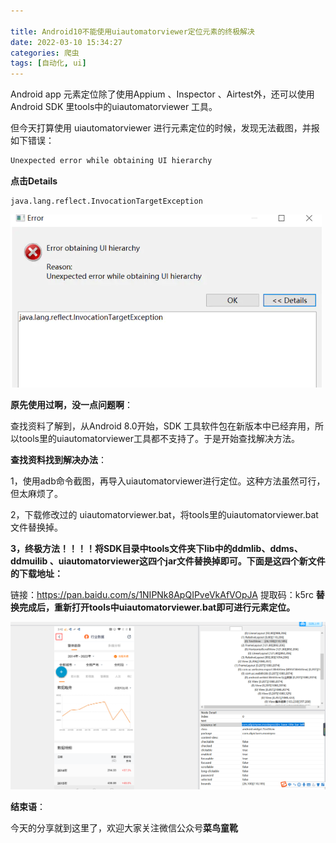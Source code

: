 ```yaml
---

title: Android10不能使用uiautomatorviewer定位元素的终极解决
date: 2022-03-10 15:34:27
categories: 爬虫
tags: [自动化, ui]
---
```


Android app 元素定位除了使用Appium 、Inspector 、Airtest外，还可以使用Android SDK 里tools中的uiautomatorviewer 工具。

<!--more-->

但今天打算使用 uiautomatorviewer 进行元素定位的时候，发现无法截图，并报如下错误：

```css
Unexpected error while obtaining UI hierarchy
```

**点击Details**

```
java.lang.reflect.InvocationTargetException

```

<img src="./Android10不能使用uiautomatorviewer定位元素的终极解决/1.jpg" style="zoom: 50%;" />



**原先使用过啊，没一点问题啊**：

查找资料了解到，从Android 8.0开始，SDK 工具软件包在新版本中已经弃用，所以tools里的uiautomatorviewer工具都不支持了。于是开始查找解决方法。



**查找资料找到解决办法**：

1，使用adb命令截图，再导入uiautomatorviewer进行定位。这种方法虽然可行，但太麻烦了。

2，下载修改过的 uiautomatorviewer.bat，将tools里的uiautomatorviewer.bat文件替换掉。

**3，终极方法！！！！将SDK目录中tools文件夹下lib中的ddmlib、ddms、ddmuilib 、uiautomatorviewer这四个jar文件替换掉即可。下面是这四个新文件的下载地址：**

 链接：https://pan.baidu.com/s/1NIPNk8ApQIPveVkAfVOpJA
 提取码：k5rc
 **替换完成后，重新打开tools中uiautomatorviewer.bat即可进行元素定位。**

<img src="./Android10不能使用uiautomatorviewer定位元素的终极解决/end.jpg" style="zoom: 50%;" />

**结束语**：

​	今天的分享就到这里了，欢迎大家关注微信公众号**菜鸟童靴**
